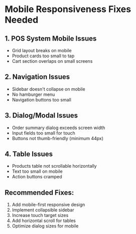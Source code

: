 # Mobile Responsiveness Fixes Needed

## 1. POS System Mobile Issues
- Grid layout breaks on mobile
- Product cards too small to tap
- Cart section overlaps on small screens

## 2. Navigation Issues
- Sidebar doesn't collapse on mobile
- No hamburger menu
- Navigation buttons too small

## 3. Dialog/Modal Issues
- Order summary dialog exceeds screen width
- Input fields too small for touch
- Buttons not thumb-friendly (minimum 44px)

## 4. Table Issues
- Products table not scrollable horizontally
- Text too small on mobile
- Action buttons cramped

## Recommended Fixes:
1. Add mobile-first responsive design
2. Implement collapsible sidebar
3. Increase touch target sizes
4. Add horizontal scroll for tables
5. Optimize dialog sizes for mobile